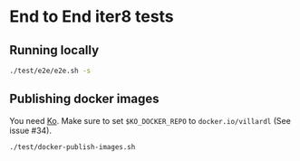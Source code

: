 # End to End iter8 tests

## Running locally

```sh
./test/e2e/e2e.sh -s
```

## Publishing docker images

You need [Ko](https://github.com/google/ko). Make sure to set `$KO_DOCKER_REPO` to `docker.io/villardl` (See issue #34).

```sh
./test/docker-publish-images.sh
```

